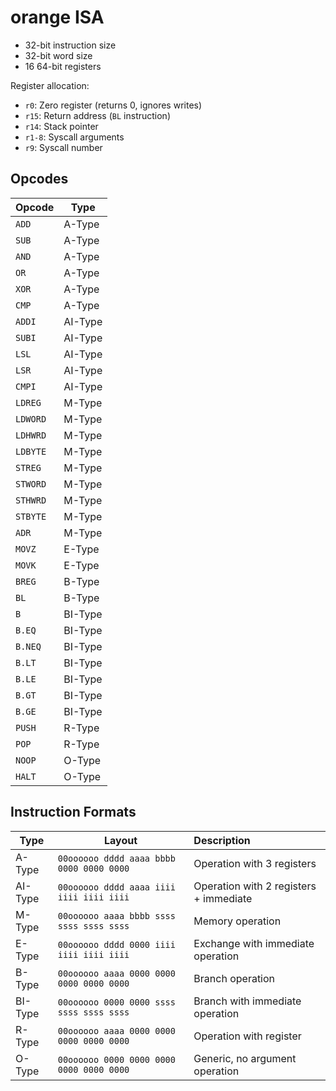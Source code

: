 # orange ISA

* 32-bit instruction size
* 32-bit word size
* 16 64-bit registers

Register allocation:
* `r0`: Zero register (returns 0, ignores writes)
* `r15`: Return address (`BL` instruction)
* `r14`: Stack pointer
* `r1-8`: Syscall arguments
* `r9`: Syscall number

## Opcodes
| Opcode   | Type    |
|----------|---------|
| `ADD`    | A-Type  |
| `SUB`    | A-Type  |
| `AND`    | A-Type  |
| `OR`     | A-Type  |
| `XOR`    | A-Type  |
| `CMP`    | A-Type  |
| `ADDI`   | AI-Type |
| `SUBI`   | AI-Type |
| `LSL`    | AI-Type |
| `LSR`    | AI-Type |
| `CMPI`   | AI-Type |
| `LDREG`  | M-Type  |
| `LDWORD` | M-Type  |
| `LDHWRD` | M-Type  |
| `LDBYTE` | M-Type  |
| `STREG`  | M-Type  |
| `STWORD` | M-Type  |
| `STHWRD` | M-Type  |
| `STBYTE` | M-Type  |
| `ADR`    | M-Type  |
| `MOVZ`   | E-Type  |
| `MOVK`   | E-Type  |
| `BREG`   | B-Type  |
| `BL`     | B-Type  |
| `B`      | BI-Type |
| `B.EQ`   | BI-Type |
| `B.NEQ`  | BI-Type |
| `B.LT`   | BI-Type |
| `B.LE`   | BI-Type |
| `B.GT`   | BI-Type |
| `B.GE`   | BI-Type |
| `PUSH`   | R-Type  |
| `POP`    | R-Type  |
| `NOOP`   | O-Type  |
| `HALT`   | O-Type  |

## Instruction Formats
| Type    | Layout                                   | Description                            |
|---------|------------------------------------------|:---------------------------------------|
| A-Type  | `00oooooo dddd aaaa bbbb 0000 0000 0000` | Operation with 3 registers             |
| AI-Type | `00oooooo dddd aaaa iiii iiii iiii iiii` | Operation with 2 registers + immediate |
| M-Type  | `00oooooo aaaa bbbb ssss ssss ssss ssss` | Memory operation                       |
| E-Type  | `00oooooo dddd 0000 iiii iiii iiii iiii` | Exchange with immediate operation      |
| B-Type  | `00oooooo aaaa 0000 0000 0000 0000 0000` | Branch operation                       |
| BI-Type | `00oooooo 0000 0000 ssss ssss ssss ssss` | Branch with immediate operation        |
| R-Type  | `00oooooo aaaa 0000 0000 0000 0000 0000` | Operation with register                |
| O-Type  | `00oooooo 0000 0000 0000 0000 0000 0000` | Generic, no argument operation         |
